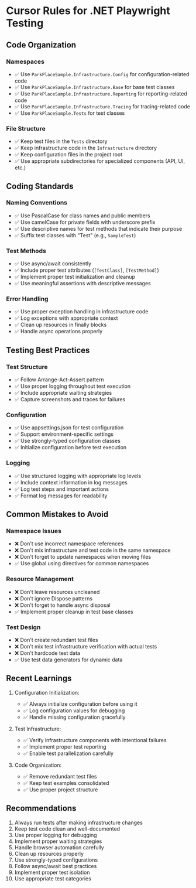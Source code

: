 # Cursor Rules for .NET Playwright Testing

## Code Organization

### Namespaces

- ✅ Use `ParkPlaceSample.Infrastructure.Config` for configuration-related code
- ✅ Use `ParkPlaceSample.Infrastructure.Base` for base test classes
- ✅ Use `ParkPlaceSample.Infrastructure.Reporting` for reporting-related code
- ✅ Use `ParkPlaceSample.Infrastructure.Tracing` for tracing-related code
- ✅ Use `ParkPlaceSample.Tests` for test classes

### File Structure

- ✅ Keep test files in the `Tests` directory
- ✅ Keep infrastructure code in the `Infrastructure` directory
- ✅ Keep configuration files in the project root
- ✅ Use appropriate subdirectories for specialized components (API, UI, etc.)

## Coding Standards

### Naming Conventions

- ✅ Use PascalCase for class names and public members
- ✅ Use camelCase for private fields with underscore prefix
- ✅ Use descriptive names for test methods that indicate their purpose
- ✅ Suffix test classes with "Test" (e.g., `SampleTest`)

### Test Methods

- ✅ Use async/await consistently
- ✅ Include proper test attributes (`[TestClass]`, `[TestMethod]`)
- ✅ Implement proper test initialization and cleanup
- ✅ Use meaningful assertions with descriptive messages

### Error Handling

- ✅ Use proper exception handling in infrastructure code
- ✅ Log exceptions with appropriate context
- ✅ Clean up resources in finally blocks
- ✅ Handle async operations properly

## Testing Best Practices

### Test Structure

- ✅ Follow Arrange-Act-Assert pattern
- ✅ Use proper logging throughout test execution
- ✅ Include appropriate waiting strategies
- ✅ Capture screenshots and traces for failures

### Configuration

- ✅ Use appsettings.json for test configuration
- ✅ Support environment-specific settings
- ✅ Use strongly-typed configuration classes
- ✅ Initialize configuration before test execution

### Logging

- ✅ Use structured logging with appropriate log levels
- ✅ Include context information in log messages
- ✅ Log test steps and important actions
- ✅ Format log messages for readability

## Common Mistakes to Avoid

### Namespace Issues

- ❌ Don't use incorrect namespace references
- ❌ Don't mix infrastructure and test code in the same namespace
- ❌ Don't forget to update namespaces when moving files
- ✅ Use global using directives for common namespaces

### Resource Management

- ❌ Don't leave resources uncleaned
- ❌ Don't ignore Dispose patterns
- ❌ Don't forget to handle async disposal
- ✅ Implement proper cleanup in test base classes

### Test Design

- ❌ Don't create redundant test files
- ❌ Don't mix test infrastructure verification with actual tests
- ❌ Don't hardcode test data
- ✅ Use test data generators for dynamic data

## Recent Learnings

1. Configuration Initialization:

   - ✅ Always initialize configuration before using it
   - ✅ Log configuration values for debugging
   - ✅ Handle missing configuration gracefully

2. Test Infrastructure:

   - ✅ Verify infrastructure components with intentional failures
   - ✅ Implement proper test reporting
   - ✅ Enable test parallelization carefully

3. Code Organization:
   - ✅ Remove redundant test files
   - ✅ Keep test examples consolidated
   - ✅ Use proper project structure

## Recommendations

1. Always run tests after making infrastructure changes
2. Keep test code clean and well-documented
3. Use proper logging for debugging
4. Implement proper waiting strategies
5. Handle browser automation carefully
6. Clean up resources properly
7. Use strongly-typed configurations
8. Follow async/await best practices
9. Implement proper test isolation
10. Use appropriate test categories
